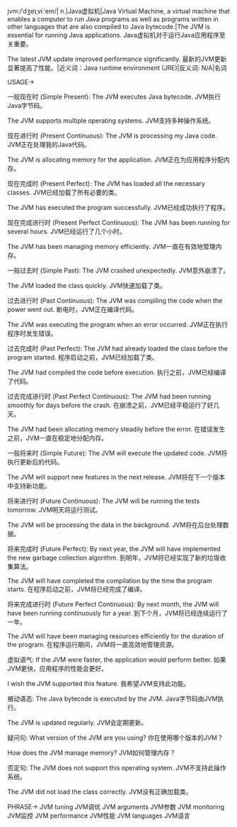 jvm:/ˈdʒeɪˌviːˈem/| n.|Java虚拟机|Java Virtual Machine, a virtual machine that enables a computer to run Java programs as well as programs written in other languages that are also compiled to Java bytecode.|The JVM is essential for running Java applications.  Java虚拟机对于运行Java应用程序至关重要。

The latest JVM update improved performance significantly.  最新的JVM更新显著提高了性能。|近义词：Java runtime environment (JRE)|反义词: N/A|名词


USAGE->

一般现在时 (Simple Present):
The JVM executes Java bytecode. JVM执行Java字节码。

The JVM supports multiple operating systems. JVM支持多种操作系统。


现在进行时 (Present Continuous):
The JVM is processing my Java code. JVM正在处理我的Java代码。

The JVM is allocating memory for the application. JVM正在为应用程序分配内存。


现在完成时 (Present Perfect):
The JVM has loaded all the necessary classes. JVM已经加载了所有必要的类。

The JVM has executed the program successfully. JVM已经成功执行了程序。


现在完成进行时 (Present Perfect Continuous):
The JVM has been running for several hours. JVM已经运行了几个小时。

The JVM has been managing memory efficiently. JVM一直在有效地管理内存。


一般过去时 (Simple Past):
The JVM crashed unexpectedly. JVM意外崩溃了。

The JVM loaded the class quickly. JVM快速加载了类。


过去进行时 (Past Continuous):
The JVM was compiling the code when the power went out.  断电时，JVM正在编译代码。

The JVM was executing the program when an error occurred. JVM正在执行程序时发生错误。


过去完成时 (Past Perfect):
The JVM had already loaded the class before the program started. 程序启动之前，JVM已经加载了类。

The JVM had compiled the code before execution. 执行之前，JVM已经编译了代码。


过去完成进行时 (Past Perfect Continuous):
The JVM had been running smoothly for days before the crash. 在崩溃之前，JVM已经平稳运行了好几天。

The JVM had been allocating memory steadily before the error.  在错误发生之前，JVM一直在稳定地分配内存。



一般将来时 (Simple Future):
The JVM will execute the updated code. JVM将执行更新后的代码。

The JVM will support new features in the next release.  JVM将在下一个版本中支持新功能。


将来进行时 (Future Continuous):
The JVM will be running the tests tomorrow. JVM明天将运行测试。

The JVM will be processing the data in the background.  JVM将在后台处理数据。


将来完成时 (Future Perfect):
By next year, the JVM will have implemented the new garbage collection algorithm. 到明年，JVM将已经实现了新的垃圾收集算法。

The JVM will have completed the compilation by the time the program starts.  在程序启动之前，JVM将已经完成了编译。


将来完成进行时 (Future Perfect Continuous):
By next month, the JVM will have been running continuously for a year. 到下个月，JVM将已经连续运行了一年。

The JVM will have been managing resources efficiently for the duration of the program. 在程序运行期间，JVM将一直高效地管理资源。


虚拟语气:
If the JVM were faster, the application would perform better. 如果JVM更快，应用程序的性能会更好。

I wish the JVM supported this feature. 我希望JVM支持此功能。


被动语态:
The Java bytecode is executed by the JVM. Java字节码由JVM执行。

The JVM is updated regularly. JVM会定期更新。


疑问句:
What version of the JVM are you using? 你在使用哪个版本的JVM？

How does the JVM manage memory? JVM如何管理内存？


否定句:
The JVM does not support this operating system. JVM不支持此操作系统。

The JVM did not load the class correctly. JVM没有正确加载类。



PHRASE->
JVM tuning  JVM调优
JVM arguments JVM参数
JVM monitoring JVM监控
JVM performance JVM性能
JVM languages JVM语言


